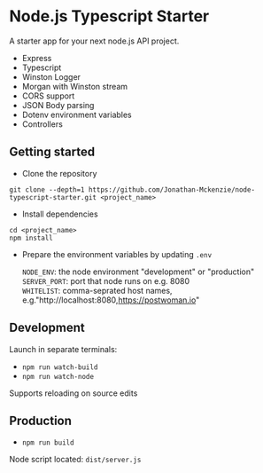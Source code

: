 # Node.js Typescript Starter

A starter app for your next node.js API project.

- Express
- Typescript
- Winston Logger
- Morgan with Winston stream
- CORS support
- JSON Body parsing
- Dotenv environment variables
- Controllers

## Getting started
- Clone the repository
```
git clone --depth=1 https://github.com/Jonathan-Mckenzie/node-typescript-starter.git <project_name>
```
- Install dependencies
```
cd <project_name>
npm install
```

- Prepare the environment variables by updating `.env`
    
    `NODE_ENV`: the node environment "development" or "production"  
    `SERVER_PORT`: port that node runs on e.g. 8080  
    `WHITELIST`: comma-seprated host names, e.g."http://localhost:8080,https://postwoman.io"  
    
## Development
Launch in separate terminals:
-   `npm run watch-build`
-   `npm run watch-node`

Supports reloading on source edits

## Production
-   `npm run build`

Node script located: `dist/server.js`
    
